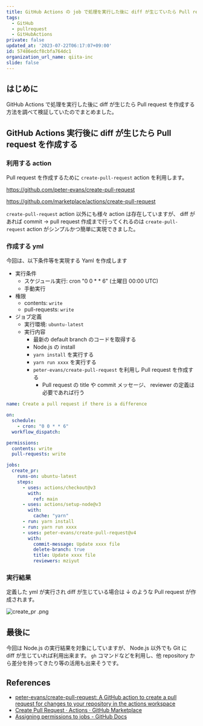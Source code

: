 ```yaml
---
title: GitHub Actions の job で処理を実行した後に diff が生じていたら Pull request を作成する
tags:
  - GitHub
  - pullrequest
  - GitHubActions
private: false
updated_at: '2023-07-22T06:17:07+09:00'
id: 57486edcf8cbfa764dc1
organization_url_name: qiita-inc
slide: false
---
```


## はじめに

GitHub Actions で処理を実行した後に diff が生じたら Pull request を作成する方法を調べて検証していたのでまとめました。

## GitHub Actions 実行後に diff が生じたら Pull request を作成する

### 利用する action

Pull request を作成するために `create-pull-request` action を利用します。

https://github.com/peter-evans/create-pull-request

https://github.com/marketplace/actions/create-pull-request

`create-pull-request` action 以外にも様々 action は存在していますが、
diff があれば commit → pull request 作成まで行ってくれるのは `create-pull-request` action がシンプルかつ簡単に実現できました。

### 作成する yml

今回は、以下条件等を実現する Yaml を作成します

- 実行条件
  - スケジュール実行: cron "0 0 \* \* 6" (土曜日 00:00 UTC)
  - 手動実行
- 権限
  - contents: `write`
  - pull-requests: `write`
- ジョブ定義
  - 実行環境: `ubuntu-latest`
  - 実行内容
    - 最新の default branch のコードを取得する
    - Node.js の install
    - `yarn install` を実行する
    - `yarn run xxxx` を実行する
    - `peter-evans/create-pull-request` を利用し Pull request を作成する
      - Pull request の title や commit メッセージ、 reviewer の定義は必要であれば行う

```yml:.github/workflows/create_pr.yml
name: Create a pull request if there is a difference

on:
  schedule:
    - cron: "0 0 * * 6"
  workflow_dispatch:

permissions:
  contents: write
  pull-requests: write

jobs:
  create_pr:
    runs-on: ubuntu-latest
    steps:
      - uses: actions/checkout@v3
        with:
          ref: main
      - uses: actions/setup-node@v3
        with:
          cache: "yarn"
      - run: yarn install
      - run: yarn run xxxx
      - uses: peter-evans/create-pull-request@v4
        with:
          commit-message: Update xxxx file
          delete-branch: true
          title: Update xxxx file
          reviewers: mziyut
```

### 実行結果

定義した yml が実行され diff が生じている場合は ↓ のような Pull request が作成されます。

![create_pr .png](https://qiita-image-store.s3.ap-northeast-1.amazonaws.com/0/55950/896382b7-2e74-6336-d593-f84f123d13ba.png)

## 最後に

今回は Node.js の実行結果を対象にしていますが、 Node.js 以外でも Git に diff が生じていれば利用出来ます。
`gh` コマンドなどを利用し、他 repository から差分を持ってきたり等の活用も出来そうです。

## References

- [peter-evans/create-pull-request: A GitHub action to create a pull request for changes to your repository in the actions workspace](https://github.com/peter-evans/create-pull-request)
- [Create Pull Request · Actions · GitHub Marketplace](https://github.com/marketplace/actions/create-pull-request)
- [Assigning permissions to jobs - GitHub Docs](https://docs.github.com/en/actions/using-jobs/assigning-permissions-to-jobs)

